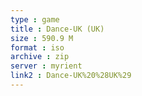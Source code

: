 ```yaml
---
type : game
title : Dance-UK (UK)
size : 590.9 M
format : iso
archive : zip
server : myrient
link2 : Dance-UK%20%28UK%29
---
```

